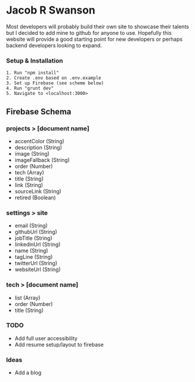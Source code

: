 # Jacob R Swanson

Most developers will probably build their own site to showcase their talents but I decided to add mine to github for anyone to use. Hopefully this website will provide a good starting point for new developers or perhaps backend developers looking to expand.

### Setup & Installation

```
1. Run "npm install"
2. Create .env based on .env.example
3. Set up Firebase (see scheme below)
4. Run "grunt dev"
5. Navigate to <localhost:3000>
```

## Firebase Schema

### projects > [document name]

- accentColor (String)
- description (String)
- image (String)
- imageFallback (String)
- order (Number)
- tech (Array)
- title (String)
- link (String)
- sourceLink (String)
- retired (Boolean)

### settings > site

- email (String)
- githubUrl (String)
- jobTitle (String)
- linkedinUrl (String)
- name (String)
- tagLine (String)
- twitterUrl (String)
- websiteUrl (String)

### tech > [document name]

- list (Array)
- order (Number)
- title (String)

### TODO

- Add full user accessibility
- Add resume setup/layout to firebase

### Ideas

- Add a blog
